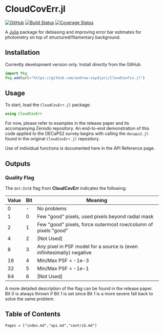 # CloudCovErr.jl

[![GitHub](https://img.shields.io/badge/Code-GitHub-black.svg)](https://github.com/andrew-saydjari/CloudCovFix.jl)
[![Build Status](https://github.com/andrew-saydjari/CloudCovFix.jl/workflows/Unit%20test/badge.svg)](https://github.com/andrew-saydjari/CloudCovFix.jl/actions)
[![Coverage Status](https://codecov.io/github/andrew-saydjari/CloudCovFix.jl/coverage.svg?branch=main)](https://codecov.io/github/andrew-saydjari/CloudCovFix.jl?branch=main)

A [Julia](http://julialang.org) package for debiasing and improving error bar estimates for photometry on top of structured/filamentary background.

## Installation

Currently development version only. Install directly from the GitHub

```julia
import Pkg
Pkg.add(url="https://github.com/andrew-saydjari/CloudCovFix.jl")
```

## Usage

To start, load the `CloudCovErr.jl` package:

```julia
using CloudCovErr
```

For now, please refer to examples in the release paper and its accompanying Zenodo repository. An end-to-end demonstration of this code applied to the DECaPS2 survey begins with calling the `decaps2.jl` found in the original `CloudCovErr.jl` repository.

Use of individual functions is documented here in the API Reference page.

## Outputs

### Quality Flag

The `dnt:Int8` flag from **CloudCovErr** indicates the following:

| Value         | Bit         | Meaning     |
| ----------- | ----------- | ----------- |
| 0     | -     | No problems       |
| 1     | 0     | Few "good" pixels, used pixels beyond radial mask |
| 2     | 1     | Few "good" pixels, force outermost row/column of pixels "good" |
| 4     | 2     | [Not Used] |
| 8     | 3     | Any pixel in PSF model for a source is (even infinitesimally) negative |
| 16    | 4     | Min/Max PSF < -1e-3 |
| 32    | 5     | Min/Max PSF < -1e-1 |
| 64    | 6     | [Not Used] |

A more detailed description of the flag can be found in the release paper. Bit 0 is always thrown if Bit 1 is set since Bit 1 is a more severe fall back to solve the same problem.

## Table of Contents

```@contents
Pages = ["index.md","api.md","contrib.md"]
```
